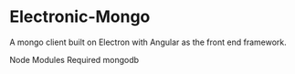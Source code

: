 # Electronic-Mongo
A mongo client built on Electron with Angular as the front end framework.

Node Modules Required
  mongodb
